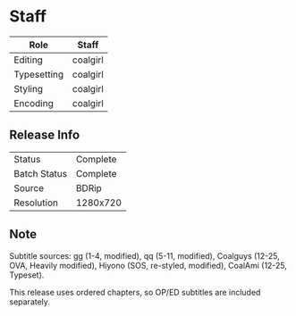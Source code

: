 # Staff

| Role              | Staff     |
|-------------------|-----------|
| Editing           | coalgirl  |
| Typesetting       | coalgirl  |
| Styling           | coalgirl  |
| Encoding          | coalgirl  |

## Release Info

|              |           |
|--------------|-----------|
| Status       | Complete  |
| Batch Status | Complete  |
| Source       | BDRip     |
| Resolution   | 1280x720  |

## Note

Subtitle sources: gg (1-4, modified), qq (5-11, modified), Coalguys (12-25, OVA, Heavily modified), Hiyono (SOS, re-styled, modified), CoalAmi (12-25, Typeset).

This release uses ordered chapters, so OP/ED subtitles are included separately.
